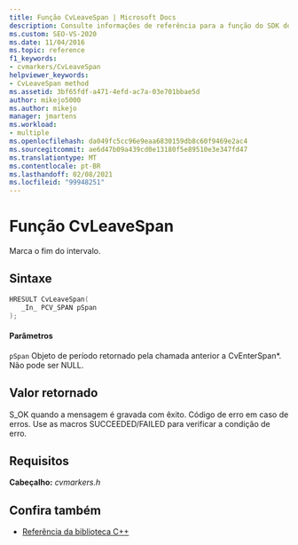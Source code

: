 ```yaml
---
title: Função CvLeaveSpan | Microsoft Docs
description: Consulte informações de referência para a função do SDK do Visualizador de simultaneidade CvLeaveSpan (biblioteca C).
ms.custom: SEO-VS-2020
ms.date: 11/04/2016
ms.topic: reference
f1_keywords:
- cvmarkers/CvLeaveSpan
helpviewer_keywords:
- CvLeaveSpan method
ms.assetid: 3bf65fdf-a471-4efd-ac7a-03e701bbae5d
author: mikejo5000
ms.author: mikejo
manager: jmartens
ms.workload:
- multiple
ms.openlocfilehash: da049fc5cc96e9eaa6830159db8c60f9469e2ac4
ms.sourcegitcommit: ae6d47b09a439cd0e13180f5e89510e3e347fd47
ms.translationtype: MT
ms.contentlocale: pt-BR
ms.lasthandoff: 02/08/2021
ms.locfileid: "99948251"
---
```

# <a name="cvleavespan-function"></a>Função CvLeaveSpan
Marca o fim do intervalo.

## <a name="syntax"></a>Sintaxe

```C
HRESULT CvLeaveSpan(
   _In_ PCV_SPAN pSpan
);
```

#### <a name="parameters"></a>Parâmetros
 `pSpan` Objeto de período retornado pela chamada anterior a CvEnterSpan*. Não pode ser NULL.

## <a name="return-value"></a>Valor retornado
 S_OK quando a mensagem é gravada com êxito. Código de erro em caso de erros. Use as macros SUCCEEDED/FAILED para verificar a condição de erro.

## <a name="requirements"></a>Requisitos
 **Cabeçalho:** *cvmarkers.h*

## <a name="see-also"></a>Confira também
- [Referência da biblioteca C++](../profiling/cpp-library-reference.md)